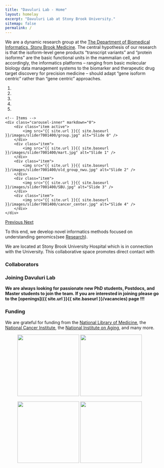 ```yaml
---
title: "Davuluri Lab - Home"
layout: homelay
excerpt: "Davuluri Lab at Stony Brook University."
sitemap: false
permalink: /
---
```


We are a dynamic research group at the [The Department of Biomedical Informatics, Stony Brook Medicine](https://bmi.stonybrookmedicine.edu/). The central hypothesis of our research is that the isoform-level gene products “transcript variants” and “protein isoforms” are the basic functional units in the mammalian cell, and accordingly, the informatics platforms – ranging from basic molecular biology data management systems to the biomarker and therapeutic drug target discovery for precision medicine – should adapt “gene isoform centric” rather than “gene centric” approaches. 


<div markdown="0" id="carousel" class="carousel slide" data-ride="carousel" data-interval="4000" data-pause="hover" >
    <!-- Menu -->
    <ol class="carousel-indicators">
        <li data-target="#carousel" data-slide-to="0" class="active"></li>
        <li data-target="#carousel" data-slide-to="1"></li>
        <li data-target="#carousel" data-slide-to="2"></li>
        <li data-target="#carousel" data-slide-to="3"></li>
        <li data-target="#carousel" data-slide-to="4"></li>
    </ol>

    <!-- Items -->
    <div class="carousel-inner" markdown="0">
        <div class="item active">
            <img src="{{ site.url }}{{ site.baseurl }}/images/slider7001400/group.jpg" alt="Slide 0" />
        </div>
        <div class="item">
            <img src="{{ site.url }}{{ site.baseurl }}/images/slider7001400/mart.jpg" alt="Slide 1" />
        </div>
        <div class="item">
            <img src="{{ site.url }}{{ site.baseurl }}/images/slider7001400/old_group_nwu.jpg" alt="Slide 2" />
        </div>
        <div class="item">
            <img src="{{ site.url }}{{ site.baseurl }}/images/slider7001400/SBU.jpg" alt="Slide 3" />
        </div>
        <div class="item">
            <img src="{{ site.url }}{{ site.baseurl }}/images/slider7001400/cancer_center.jpg" alt="Slide 4" />
        </div>
    </div>
  <a class="left carousel-control" href="#carousel" role="button" data-slide="prev">
    <span class="glyphicon glyphicon-chevron-left" aria-hidden="true"></span>
    <span class="sr-only">Previous</span>
  </a>
  <a class="right carousel-control" href="#carousel" role="button" data-slide="next">
    <span class="glyphicon glyphicon-chevron-right" aria-hidden="true"></span>
    <span class="sr-only">Next</span>
  </a>
</div>




To this end, we develop novel informatics methods focused on understanding genomics(see [Research](research)).

We are located at Stony Brook University Hospital which is in connection with the University. This collaborative space promotes direct contact with 




### Collaborators
<!-- We work with closely with numerous collaborators, including the [State Lab](https://www.mstatelab.com/) and [Bender Lab](https://benderlab.ucsf.edu/lab-members) at UCSF, the [Devlin Lab](https://www.psychiatry.pitt.edu/about-us/our-people/faculty/bernie-j-devlin-phd) at UPMC, the [Roeder Lab](http://www.stat.cmu.edu/~roeder/) at Carnegie Mellon, the [Sestan Lab](http://medicine.yale.edu/lab/sestan/index.aspx), and the [Talkowski lab](http://talkowski.mgh.harvard.edu/) at Harvard. -->


### Joining Davuluri Lab
 **We are always looking for passionate new PhD students, Postdocs, and Master students to join the team. If you are interested in joining please go to the [openings]({{ site.url }}{{ site.baseurl }}/vacancies) page !!!** 


<!-- We are grateful for funding from Leiden University, [NWO](www.nwo.nl) ([Vidi talent scheme](http://www.nwo.nl/en/research-and-results/programmes/Talent+Scheme) and the [Frontiers in Nanoscience program](https://www.universiteitleiden.nl/en/research/research-projects/science/frontiers-of-nanoscience-nanofront)), and from an [ERC starting grant](https://erc.europa.eu/funding/starting-grants).
 -->





### Funding
We are grateful for funding from the [National Library of Medicine](https://www.nlm.nih.gov/), the [National Cancer Institute](https://www.cancer.gov/), the [National Institute on Aging](https://www.nia.nih.gov/), and many more.

<figure class="third">
<img src="{{ site.url }}{{ site.baseurl }}/images/logopic/NIH.png" style="width: 200px">  <img src="{{ site.url }}{{ site.baseurl }}/images/logopic/NLM.jpg" style="width: 200px">

<img src="{{ site.url }}{{ site.baseurl }}/images/logopic/NIA.jpg" style="width: 200px"> <img src="{{ site.url }}{{ site.baseurl }}/images/logopic/NCI.jpg" style="width: 200px">
</figure>


<!-- ### Funding
<figure class="fourth">
  <img src="{{ site.url }}{{ site.baseurl }}/images/logopic/sbu_logo.jpg" style="width: 210px">
  <br>
  <img src="{{ site.url }}{{ site.baseurl }}/images/logopic/sbumed_logo.jpg" style="width: 110px">
  <img src="{{ site.url }}{{ site.baseurl }}/images/logopic/sbu_cc_logo.jpg" style="width: 120px">
</figure> -->
